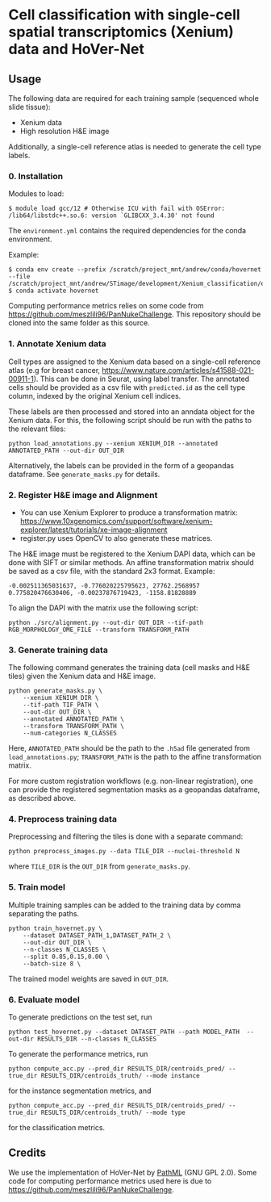 # Cell classification with single-cell spatial transcriptomics (Xenium) data and HoVer-Net

## Usage

The following data are required for each training sample (sequenced whole slide tissue):

- Xenium data
- High resolution H&E image

Additionally, a single-cell reference atlas is needed to generate the cell type labels.

### 0. Installation

Modules to load:
```commandline
$ module load gcc/12 # Otherwise ICU with fail with OSError: /lib64/libstdc++.so.6: version `GLIBCXX_3.4.30' not found
```

The `environment.yml` contains the required dependencies for the conda environment.

Example:
```commandline
$ conda env create --prefix /scratch/project_mnt/andrew/conda/hovernet --file /scratch/project_mnt/andrew/STimage/development/Xenium_classification/environment.yml
$ conda activate hovernet 
```

Computing performance metrics relies on some code from https://github.com/meszlili96/PanNukeChallenge. This repository should be cloned into the same folder as this source.


### 1. Annotate Xenium data
Cell types are assigned to the Xenium data based on a single-cell reference atlas (e.g for breast cancer, https://www.nature.com/articles/s41588-021-00911-1). This can be done in Seurat, using label transfer. The annotated cells should be provided as a csv file with `predicted.id` as the cell type column, indexed by the original Xenium cell indices. 

These labels are then processed and stored into an anndata object for the Xenium data. For this, the following script should be run with the paths to the relevant files:

```
python load_annotations.py --xenium XENIUM_DIR --annotated ANNOTATED_PATH --out-dir OUT_DIR

```

Alternatively, the labels can be provided in the form of a geopandas dataframe. See `generate_masks.py` for details.


### 2. Register H&E image and Alignment

* You can use Xenium Explorer to produce a transformation matrix:
https://www.10xgenomics.com/support/software/xenium-explorer/latest/tutorials/xe-image-alignment
* register.py uses OpenCV to also generate these matrices.

The H&E image must be registered to the Xenium DAPI data, which can be done with SIFT or similar methods. An affine transformation matrix should be saved as a csv file, with the standard 2x3 format. Example:

```
-0.002511365031637, -0.776020225795623, 27762.2568957
0.775820476630406, -0.00237876719423, -1158.81828889
```

To align the DAPI with the matrix use the following script:
```
python ./src/alignment.py --out-dir OUT_DIR --tif-path RGB_MORPHOLOGY_OME_FILE --transform TRANSFORM_PATH
```

### 3. Generate training data
The following command generates the training data (cell masks and H&E tiles) given the Xenium data and H&E image. 

```
python generate_masks.py \
    --xenium XENIUM_DIR \
    --tif-path TIF_PATH \
    --out-dir OUT_DIR \
    --annotated ANNOTATED_PATH \
    --transform TRANSFORM_PATH \
    --num-categories N_CLASSES
```

Here, `ANNOTATED_PATH` should be the path to the `.h5ad` file generated from `load_annotations.py`; `TRANSFORM_PATH` is the path to the affine transformation matrix.

For more custom registration workflows (e.g. non-linear registration), one can provide the registered segmentation masks as a geopandas dataframe, as described above.


### 4. Preprocess training data

Preprocessing and filtering the tiles is done with a separate command:

```
python preprocess_images.py --data TILE_DIR --nuclei-threshold N
```

where `TILE_DIR` is the `OUT_DIR` from `generate_masks.py`.


### 5. Train model
Multiple training samples can be added to the training data by comma separating the paths.

```
python train_hovernet.py \
    --dataset DATASET_PATH_1,DATASET_PATH_2 \
    --out-dir OUT_DIR \
    --n-classes N_CLASSES \
    --split 0.85,0.15,0.00 \
    --batch-size 8 \
```

The trained model weights are saved in `OUT_DIR`.

### 6. Evaluate model
To generate predictions on the test set, run

```
python test_hovernet.py --dataset DATASET_PATH --path MODEL_PATH  --out-dir RESULTS_DIR --n-classes N_CLASSES
```

To generate the performance metrics, run

```
python compute_acc.py --pred_dir RESULTS_DIR/centroids_pred/ --true_dir RESULTS_DIR/centroids_truth/ --mode instance
```

for the instance segmentation metrics, and 

```
python compute_acc.py --pred_dir RESULTS_DIR/centroids_pred/ --true_dir RESULTS_DIR/centroids_truth/ --mode type
```

for the classification metrics.


## Credits
We use the implementation of HoVer-Net by [PathML](https://pathml.readthedocs.io/en/latest/) (GNU GPL 2.0). Some code for computing performance metrics used here is due to https://github.com/meszlili96/PanNukeChallenge.
